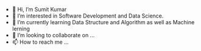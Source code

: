 - 👋 Hi, I’m Sumit Kumar
- 👀 I’m interested in Software Development and Data Science.
- 🌱 I’m currently learning Data Structure and Algorithm as well as Machine lerning 
- 💞️ I’m looking to collaborate on ...
- 📫 How to reach me ...

<!---
123shak/123shak is a ✨ special ✨ repository because its `README.md` (this file) appears on your GitHub profile.
You can click the Preview link to take a look at your changes.
--->
